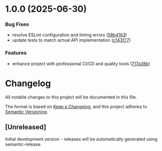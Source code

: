 # 1.0.0 (2025-06-30)


### Bug Fixes

* resolve ESLint configuration and linting errors ([58b4163](https://github.com/pchuri/chrome-cookie-extractor/commit/58b41634b5e3d326d92288779659ada592931aef))
* update tests to match actual API implementation ([c143f77](https://github.com/pchuri/chrome-cookie-extractor/commit/c143f77c9b37b854867425056cb2b50b54ee7c6f))


### Features

* enhance project with professional CI/CD and quality tools ([717a38b](https://github.com/pchuri/chrome-cookie-extractor/commit/717a38b443987d6b22594153845ce8e6a928b07f))

# Changelog

All notable changes to this project will be documented in this file.

The format is based on [Keep a Changelog](https://keepachangelog.com/en/1.0.0/),
and this project adheres to [Semantic Versioning](https://semver.org/spec/v2.0.0.html).

## [Unreleased]

Initial development version - releases will be automatically generated using semantic-release.
